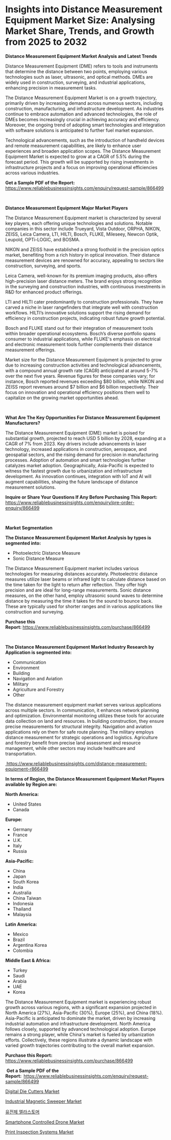 <p><h1>Insights into Distance Measurement Equipment Market Size: Analysing Market Share, Trends, and Growth from 2025 to 2032</h1></p><p><strong>Distance Measurement Equipment Market Analysis and Latest Trends</strong></p>
<p><p>Distance Measurement Equipment (DME) refers to tools and instruments that determine the distance between two points, employing various technologies such as laser, ultrasonic, and optical methods. DMEs are widely used in construction, surveying, and industrial applications, enhancing precision in measurement tasks.</p><p>The Distance Measurement Equipment Market is on a growth trajectory, primarily driven by increasing demand across numerous sectors, including construction, manufacturing, and infrastructure development. As industries continue to embrace automation and advanced technologies, the role of DMEs becomes increasingly crucial in achieving accuracy and efficiency. Moreover, the ongoing trend of adopting smart technologies and integration with software solutions is anticipated to further fuel market expansion.</p><p>Technological advancements, such as the introduction of handheld devices and remote measurement capabilities, are likely to enhance user experiences and broaden application scopes. The Distance Measurement Equipment Market is expected to grow at a CAGR of 5.5% during the forecast period. This growth will be supported by rising investments in infrastructure projects and a focus on improving operational efficiencies across various industries.</p></p>
<p><strong>Get a Sample PDF of the Report:&nbsp;</strong> <a href="https://www.reliablebusinessinsights.com/enquiry/request-sample/866499?utm_campaign=97&utm_medium=2&utm_source=Github&utm_content=ia&utm_term=19022025&utm_id=distance-measurement-equipment">https://www.reliablebusinessinsights.com/enquiry/request-sample/866499</a></p>
<p>&nbsp;</p>
<p><strong>Distance Measurement Equipment Major Market Players</strong></p>
<p><p>The Distance Measurement Equipment market is characterized by several key players, each offering unique technologies and solutions. Notable companies in this sector include Trueyard, Vista Outdoor, ORPHA, NIKON, ZEISS, Leica Camera, LTI, HILTI, Bosch, FLUKE, Mileseey, Newcon Optik, Leupold, OPTi-LOGIC, and BOSMA. </p><p>NIKON and ZEISS have established a strong foothold in the precision optics market, benefiting from a rich history in optical innovation. Their distance measurement devices are renowned for accuracy, appealing to sectors like construction, surveying, and sports.</p><p>Leica Camera, well-known for its premium imaging products, also offers high-precision laser distance meters. The brand enjoys strong recognition in the surveying and construction industries, with continuous investments in R&D for enhanced product offerings.</p><p>LTI and HILTI cater predominantly to construction professionals. They have carved a niche in laser rangefinders that integrate well with construction workflows. HILTI’s innovative solutions support the rising demand for efficiency in construction projects, indicating robust future growth potential.</p><p>Bosch and FLUKE stand out for their integration of measurement tools within broader operational ecosystems. Bosch’s diverse portfolio spans consumer to industrial applications, while FLUKE's emphasis on electrical and electronic measurement tools further complements their distance measurement offerings.</p><p>Market size for the Distance Measurement Equipment is projected to grow due to increasing construction activities and technological advancements, with a compound annual growth rate (CAGR) anticipated at around 5-7% over the next five years. Revenue figures for these companies vary; for instance, Bosch reported revenues exceeding $80 billion, while NIKON and ZEISS report revenues around $7 billion and $6 billion respectively. Their focus on innovation and operational efficiency positions them well to capitalize on the growing market opportunities ahead.</p></p>
<p>&nbsp;</p>
<p><strong>What Are The Key Opportunities For Distance Measurement Equipment Manufacturers?</strong></p>
<p><p>The Distance Measurement Equipment (DME) market is poised for substantial growth, projected to reach USD 5 billion by 2028, expanding at a CAGR of 7% from 2023. Key drivers include advancements in laser technology, increased applications in construction, aerospace, and geospatial sectors, and the rising demand for precision in manufacturing processes. Adoption of automation and smart technologies further catalyzes market adoption. Geographically, Asia-Pacific is expected to witness the fastest growth due to urbanization and infrastructure development. As innovation continues, integration with IoT and AI will augment capabilities, shaping the future landscape of distance measurement solutions.</p></p>
<p><strong>Inquire or Share Your Questions If Any Before Purchasing This Report:</strong> <a href="https://www.reliablebusinessinsights.com/enquiry/pre-order-enquiry/866499?utm_campaign=97&utm_medium=2&utm_source=Github&utm_content=ia&utm_term=19022025&utm_id=distance-measurement-equipment">https://www.reliablebusinessinsights.com/enquiry/pre-order-enquiry/866499</a></p>
<p>&nbsp;</p>
<p><strong>Market Segmentation</strong></p>
<p><strong>The Distance Measurement Equipment Market Analysis by types is segmented into:</strong></p>
<p><ul><li>Photoelectric Distance Measure</li><li>Sonic Distance Measure</li></ul></p>
<p><p>The Distance Measurement Equipment market includes various technologies for measuring distances accurately. Photoelectric distance measures utilize laser beams or infrared light to calculate distance based on the time taken for the light to return after reflection. They offer high precision and are ideal for long-range measurements. Sonic distance measures, on the other hand, employ ultrasonic sound waves to determine distance by measuring the time it takes for the sound to bounce back. These are typically used for shorter ranges and in various applications like construction and surveying.</p></p>
<p><strong>Purchase this Report:&nbsp;</strong><a href="https://www.reliablebusinessinsights.com/purchase/866499?utm_campaign=97&utm_medium=2&utm_source=Github&utm_content=ia&utm_term=19022025&utm_id=distance-measurement-equipment">https://www.reliablebusinessinsights.com/purchase/866499</a></p>
<p>&nbsp;</p>
<p><strong>The Distance Measurement Equipment Market Industry Research by Application is segmented into:</strong></p>
<p><ul><li>Communication</li><li>Environment</li><li>Building</li><li>Navigation and Aviation</li><li>Military</li><li>Agriculture and Forestry</li><li>Other</li></ul></p>
<p><p>The distance measurement equipment market serves various applications across multiple sectors. In communication, it enhances network planning and optimization. Environmental monitoring utilizes these tools for accurate data collection on land and resources. In building construction, they ensure precise measurements for structural integrity. Navigation and aviation applications rely on them for safe route planning. The military employs distance measurement for strategic operations and logistics. Agriculture and forestry benefit from precise land assessment and resource management, while other sectors may include healthcare and transportation.</p></p>
<p><a href="https://www.reliablebusinessinsights.com/distance-measurement-equipment-r866499?utm_campaign=97&utm_medium=2&utm_source=Github&utm_content=ia&utm_term=19022025&utm_id=distance-measurement-equipment">&nbsp;https://www.reliablebusinessinsights.com/distance-measurement-equipment-r866499</a></p>
<p><strong>In terms of Region, the Distance Measurement Equipment Market Players available by Region are:</strong></p>
<p>
    <p> <strong> North America: </strong>
        <ul>
            <li>United States</li>
            <li>Canada</li>
        </ul>
        </p> 
    <p> <strong> Europe: </strong>
        <ul>
            <li>Germany</li>
            <li>France</li>
            <li>U.K.</li>
            <li>Italy</li>
            <li>Russia</li>
        </ul>
        </p> 
    <p> <strong> Asia-Pacific: </strong>
        <ul>
            <li>China</li>
            <li>Japan</li>
            <li>South Korea</li>
            <li>India</li>
            <li>Australia</li>
            <li>China Taiwan</li>
            <li>Indonesia</li>
            <li>Thailand</li>
            <li>Malaysia</li>
        </ul>
        </p> 
    <p> <strong> Latin America: </strong>
        <ul>
            <li>Mexico</li>
            <li>Brazil</li>
            <li>Argentina Korea</li>
            <li>Colombia</li>
        </ul>
        </p> 
    <p> <strong> Middle East & Africa: </strong>
        <ul>
            <li>Turkey</li>
            <li>Saudi</li>
            <li>Arabia</li>
            <li>UAE</li>
            <li>Korea</li>
        </ul>
    </p>
    </p>
<p><p>The Distance Measurement Equipment market is experiencing robust growth across various regions, with a significant expansion projected in North America (27%), Asia-Pacific (30%), Europe (25%), and China (18%). Asia-Pacific is anticipated to dominate the market, driven by increasing industrial automation and infrastructure development. North America follows closely, supported by advanced technological adoption. Europe remains a strong player, while China's market is fueled by urbanization efforts. Collectively, these regions illustrate a dynamic landscape with varied growth trajectories contributing to the overall market expansion.</p></p>
<p><strong>Purchase this Report: </strong><a href="https://www.reliablebusinessinsights.com/purchase/866499?utm_campaign=97&utm_medium=2&utm_source=Github&utm_content=ia&utm_term=19022025&utm_id=distance-measurement-equipment">https://www.reliablebusinessinsights.com/purchase/866499</a></p>
<p>&nbsp;<strong>Get a Sample PDF of the Report:&nbsp;&nbsp;</strong><a href="https://www.reliablebusinessinsights.com/enquiry/request-sample/866499?utm_campaign=97&utm_medium=2&utm_source=Github&utm_content=ia&utm_term=19022025&utm_id=distance-measurement-equipment">https://www.reliablebusinessinsights.com/enquiry/request-sample/866499</a></p>
<p><strong></strong></p>
<p><p><a href="https://github.com/cornuznwazue/Market-Research-Report-List-1/blob/main/digital-die-cutters-market.md?utm_campaign=97&utm_medium=2&utm_source=Github&utm_content=ia&utm_term=19022025&utm_id=distance-measurement-equipment">Digital Die Cutters Market</a></p><p><a href="https://github.com/darusesrak/Market-Research-Report-List-1/blob/main/industrial-magnetic-sweeper-market.md?utm_campaign=97&utm_medium=2&utm_source=Github&utm_content=ia&utm_term=19022025&utm_id=distance-measurement-equipment">Industrial Magnetic Sweeper Market</a></p><p><a href="https://github.com/sougarounis/Market-Research-Report-List-7/blob/main/246204738392.md?utm_campaign=97&utm_medium=2&utm_source=Github&utm_content=ia&utm_term=19022025&utm_id=distance-measurement-equipment">유전체 엘라스토머</a></p><p><a href="https://github.com/perezmichael28/Market-Research-Report-List-1/blob/main/smartphone-controlled-drone-market.md?utm_campaign=97&utm_medium=2&utm_source=Github&utm_content=ia&utm_term=19022025&utm_id=distance-measurement-equipment">Smartphone Controlled Drone Market</a></p><p><a href="https://github.com/mupumafrhad/Market-Research-Report-List-1/blob/main/print-inspection-systems-market.md?utm_campaign=97&utm_medium=2&utm_source=Github&utm_content=ia&utm_term=19022025&utm_id=distance-measurement-equipment">Print Inspection Systems Market</a></p></p>